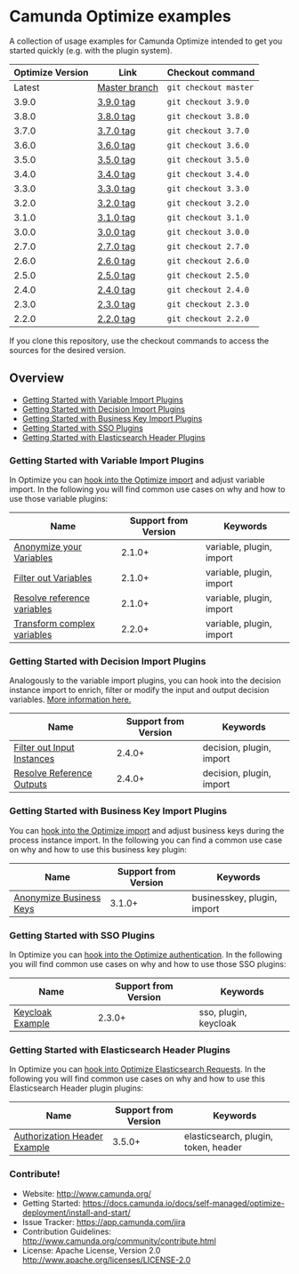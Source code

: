 Camunda Optimize examples
====================

A collection of usage examples for Camunda Optimize intended to get you started quickly (e.g. with the plugin system).


| Optimize Version | Link                                                                         | Checkout command      |
| -----------------|------------------------------------------------------------------------------|-----------------------|
| Latest           | [Master branch](https://github.com/camunda/camunda-optimize-examples)        | `git checkout master` |
| 3.9.0              | [3.9.0 tag](https://github.com/camunda/camunda-optimize-examples/tree/3.9.0)   | `git checkout 3.9.0`  |
| 3.8.0              | [3.8.0 tag](https://github.com/camunda/camunda-optimize-examples/tree/3.8.0)   | `git checkout 3.8.0`  |
| 3.7.0              | [3.7.0 tag](https://github.com/camunda/camunda-optimize-examples/tree/3.7.0)   | `git checkout 3.7.0`  |
| 3.6.0              | [3.6.0 tag](https://github.com/camunda/camunda-optimize-examples/tree/3.6.0)   | `git checkout 3.6.0`  |
| 3.5.0            | [3.5.0 tag](https://github.com/camunda/camunda-optimize-examples/tree/3.5.0) | `git checkout 3.5.0`  |
| 3.4.0            | [3.4.0 tag](https://github.com/camunda/camunda-optimize-examples/tree/3.4.0) | `git checkout 3.4.0`  |
| 3.3.0            | [3.3.0 tag](https://github.com/camunda/camunda-optimize-examples/tree/3.3.0) | `git checkout 3.3.0`  |
| 3.2.0            | [3.2.0 tag](https://github.com/camunda/camunda-optimize-examples/tree/3.2.0) | `git checkout 3.2.0`  |
| 3.1.0            | [3.1.0 tag](https://github.com/camunda/camunda-optimize-examples/tree/3.1.0) | `git checkout 3.1.0`  |
| 3.0.0            | [3.0.0 tag](https://github.com/camunda/camunda-optimize-examples/tree/3.0.0) | `git checkout 3.0.0`  |
| 2.7.0            | [2.7.0 tag](https://github.com/camunda/camunda-optimize-examples/tree/2.7.0) | `git checkout 2.7.0`  |
| 2.6.0            | [2.6.0 tag](https://github.com/camunda/camunda-optimize-examples/tree/2.6.0) | `git checkout 2.6.0`  |
| 2.5.0            | [2.5.0 tag](https://github.com/camunda/camunda-optimize-examples/tree/2.5.0) | `git checkout 2.5.0`  |
| 2.4.0            | [2.4.0 tag](https://github.com/camunda/camunda-optimize-examples/tree/2.4.0) | `git checkout 2.4.0`  |
| 2.3.0            | [2.3.0 tag](https://github.com/camunda/camunda-optimize-examples/tree/2.3.0) | `git checkout 2.3.0`  |
| 2.2.0            | [2.2.0 tag](https://github.com/camunda/camunda-optimize-examples/tree/2.2.0) | `git checkout 2.2.0`  |

If you clone this repository, use the checkout commands to access the sources for the desired version.

## Overview

* [Getting Started with Variable Import Plugins](#getting-started-with-variable-import-plugins)
* [Getting Started with Decision Import Plugins](#getting-started-with-decision-import-plugins)
* [Getting Started with Business Key Import Plugins](#getting-started-with-business-key-import-plugins)
* [Getting Started with SSO Plugins](#getting-started-with-sso-plugins)
* [Getting Started with Elasticsearch Header Plugins](#getting-started-with-elasticsearch-header-plugins)

### Getting Started with Variable Import Plugins

In Optimize you can [hook into the Optimize import](https://docs.camunda.io/docs/self-managed/optimize-deployment/plugins/variable-import-plugin/)
and adjust variable import. In the following you will find common use cases on why and how to use
those variable plugins:

| Name                                                                                                   | Support from Version | Keywords                |
| -------------------------------------------------------------------------------------------------------|----------------------|-------------------------|
| [Anonymize your Variables](plugins/variable-import-plugins/anonymize-variables)                                 | 2.1.0+               | variable, plugin, import|
| [Filter out Variables](plugins/variable-import-plugins/filter-out-variables)                                    | 2.1.0+               | variable, plugin, import|
| [Resolve reference variables](plugins/variable-import-plugins/resolve-reference-variables)                      | 2.1.0+               | variable, plugin, import|
| [Transform complex variables](plugins/variable-import-plugins/transform-complex-variables)                      | 2.2.0+               | variable, plugin, import|

### Getting Started with Decision Import Plugins

Analogously to the variable import plugins, you can hook into the decision instance import to enrich, filter or modify the input and output decision variables. [More information here.](https://docs.camunda.io/docs/self-managed/optimize-deployment/plugins/decision-import-plugin/)

| Name                                                                                                   | Support from Version | Keywords                |
| -------------------------------------------------------------------------------------------------------|----------------------|-------------------------|
| [Filter out Input Instances](plugins/decision-import-plugins/filter-decision-inputs)                                 | 2.4.0+               | decision, plugin, import|
| [Resolve Reference Outputs](plugins/decision-import-plugins/resolve-reference-outputs)                                    | 2.4.0+               | decision, plugin, import|

### Getting Started with Business Key Import Plugins

You can [hook into the Optimize import](https://docs.camunda.io/docs/self-managed/optimize-deployment/plugins/businesskey-import-plugin/)
and adjust business keys during the process instance import. In the following you can find a common use case on why and how to use
this business key plugin:

| Name                                                                                                   | Support from Version | Keywords                |
| -------------------------------------------------------------------------------------------------------|----------------------|-------------------------|
| [Anonymize Business Keys](plugins/businesskey-import-plugin)                             | 3.1.0+               | businesskey, plugin, import|


### Getting Started with SSO Plugins

In Optimize you can [hook into the Optimize authentication](https://docs.camunda.io/docs/self-managed/optimize-deployment/plugins/single-sign-on/). In the following you will find common use cases on why and how to use
those SSO plugins:

| Name                                                                                                   | Support from Version | Keywords                |
| -------------------------------------------------------------------------------------------------------|----------------------|-------------------------|
| [Keycloak Example](optimize-sso-keycloak-example)                                 | 2.3.0+               | sso, plugin, keycloak|

### Getting Started with Elasticsearch Header Plugins

In Optimize you can [hook into Optimize Elasticsearch Requests](https://docs.camunda.io/docs/self-managed/optimize-deployment/plugins/elasticsearch-header/). In the following you will find common use cases on why and how to use
this Elasticsearch Header plugin plugins:

| Name                                                                                                   | Support from Version | Keywords                |
| -------------------------------------------------------------------------------------------------------|----------------------|-------------------------|
| [Authorization Header Example](plugins/elasticsearch-header-plugin)                                 | 3.5.0+               | elasticsearch, plugin, token, header|


### Contribute!

  * Website: http://www.camunda.org/
  * Getting Started: https://docs.camunda.io/docs/self-managed/optimize-deployment/install-and-start/
  * Issue Tracker: https://app.camunda.com/jira
  * Contribution Guidelines: http://www.camunda.org/community/contribute.html
  * License: Apache License, Version 2.0  http://www.apache.org/licenses/LICENSE-2.0

